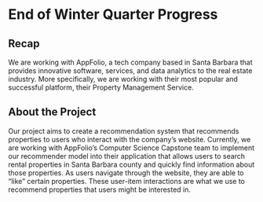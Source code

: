 # End of Winter Quarter Progress #

## Recap 

We are working with AppFolio, a tech company based in Santa Barbara that provides innovative software, services, and data analytics to the real estate industry. More specifically, we are working with their most popular and successful platform, their Property Management Service.

## About the Project

Our project aims to create a recommendation system that recommends properties to users who interact with the company’s website. Currently, we are working with AppFolio’s Computer Science Capstone team to implement our recommender model into their application that allows users to search rental properties in Santa Barbara county and quickly find information about those properties. As users navigate through the website, they are able to “like” certain properties. These user-item interactions are what we use to recommend properties that users might be interested in.

